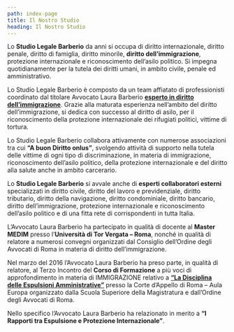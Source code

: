 ```yaml
---
path: index-page
title: Il Nostro Studio
heading: Il Nostro Studio
---
```

Lo __Studio Legale Barberio__ da anni si occupa di diritto internazionale, diritto penale, diritto di famiglia, diritto minorile, __diritto dell’immigrazione__, protezione internazionale e riconoscimento dell’asilo politico. Si impegna quotidianamente per la tutela dei diritti umani, in ambito civile, penale ed amministrativo.

Lo Studio Legale Barberio è composto da un team affiatato di professionisti coordinato dal titolare Avvocato Laura Barberio __[esperto in diritto dell’immigrazione](https://drive.google.com/file/d/0BzSarPJRlgHnSHlGWG5vTUN0VXc/edit?usp=sharing "Esperto in diritto dell'immigrazione")__. Grazie alla maturata esperienza nell’ambito del diritto dell’immigrazione, si dedica con successo al diritto di asilo, per il riconoscimento della protezione internazionale dei rifugiati politici, vittime di tortura.

Lo Studio Legale Barberio collabora attivamente con numerose associazioni tra cui __“A buon Diritto onlus”__, svolgendo attività di supporto nella tutela delle vittime di ogni tipo di discriminazione, in materia di immigrazione, riconoscimento dell’asilo politico, della protezione internazionale e del diritto alla salute anche in ambito carcerario.

Lo __Studio Legale Barberio__ si avvale anche di __esperti collaboratori esterni__ specializzati in diritto civile, diritto del lavoro e previdenziale, diritto tributario, diritto della navigazione, diritto condominiale, diritto bancario, diritto dell’immigrazione, protezione internazionale e riconoscimento dell’asilo politico e di una fitta rete di corrispondenti in tutta Italia.

L’Avvocato Laura Barberio ha partecipato in qualità di docente al __Master MEDIM__ presso l’__Università di Tor Vergata – Roma__, nonché in qualità di relatore a numerosi convegni organizzati dal Consiglio dell’Ordine degli Avvocati di Roma in materia di diritto dell’immigrazione.

Nel marzo del 2016 l’Avvocato Laura Barberio ha preso parte, in qualità di relatore, al Terzo Incontro del __Corso di Formazione__ a più voci di approfondimento in materia di IMMIGRAZIONE relativo a __[“La Disciplina delle Espulsioni Amministrative”](https://assets.ctfassets.net/axr66z1mh9rc/46KYtOrng8lvlkkZvSW89C/41788ff63993592015ab524ea21fdedd/IMMIGRAZIONE-TERZO-INCONTRO-31-marzo-2016-La-disciplina-delle-espulsioni-amministrative.pdf "Programma del corso")__ presso la Corte d’Appello di Roma – Aula Europa organizzato dalla Scuola Superiore della Magistratura e dall’Ordine degli Avvocati di Roma.

Nello specifico l’Avvocato Laura Barberio ha relazionato in merito a __“I Rapporti tra Espulsione e Protezione Internazionale”__.
